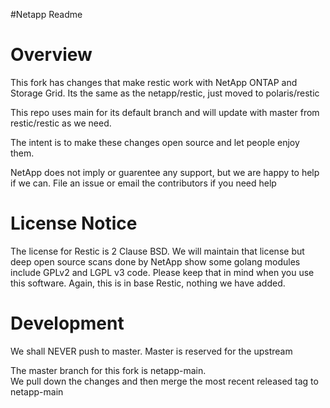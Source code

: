 #Netapp Readme
# Overview
This fork has changes that make restic work with NetApp ONTAP and Storage Grid.
Its the same as the netapp/restic, just moved to polaris/restic

This repo uses main for its default branch and will update with master from restic/restic as we need.

The intent is to make these changes open source and let people enjoy them.  

NetApp does not imply or guarentee any support, but we are happy to help if we can.  File an issue or email the contributors if you need help

# License Notice
The license for Restic is 2 Clause BSD.  We will maintain that license but deep open source scans done by NetApp show some golang modules
include GPLv2 and LGPL v3 code.  Please keep that in mind when you use this software.  Again, this is in base Restic, nothing we have added.


# Development
We shall NEVER push to master.  Master is reserved for the upstream

The master branch for this fork is netapp-main.  
We pull down the changes and then merge the most recent released tag to netapp-main


